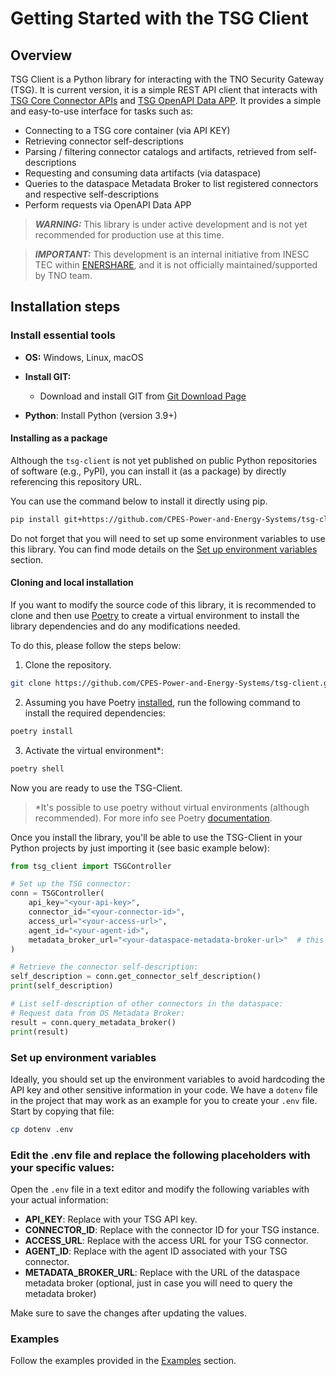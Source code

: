 
Getting Started with the TSG Client
====================================

## Overview

TSG Client is a Python library for interacting with the TNO Security Gateway (TSG). 
It is current version, it is a simple REST API client that interacts with [TSG Core Connector APIs](https://tno-tsg.gitlab.io/docs/core-container/api/) and [TSG OpenAPI Data APP](https://gitlab.com/tno-tsg/data-apps/openapi).
It provides a simple and easy-to-use interface for tasks such as:

- Connecting to a TSG core container (via API KEY)
- Retrieving connector self-descriptions
- Parsing / filtering connector catalogs and artifacts, retrieved from self-descriptions
- Requesting and consuming data artifacts (via dataspace)
- Queries to the dataspace Metadata Broker to list registered connectors and respective self-descriptions
- Perform requests via OpenAPI Data APP

> **_WARNING:_** This library is under active development and is not yet recommended for production use at this time.

> **_IMPORTANT:_** This development is an internal initiative from INESC TEC within [ENERSHARE](https://enershare.eu/), and it is not officially maintained/supported by TNO team.


## Installation steps

### Install essential tools

- **OS:** Windows, Linux, macOS

- **Install GIT:**
  - Download and install GIT from [Git Download Page](https://git-scm.com/downloads)

- **Python**: Install Python (version 3.9+)



#### Installing as a package

Although the `tsg-client` is not yet published on public Python repositories of software (e.g., PyPI), you can install it (as a package) by directly referencing this repository URL. 

You can use the command below to install it directly using pip.

```bash
pip install git+https://github.com/CPES-Power-and-Energy-Systems/tsg-client.git
```

Do not forget that you will need to set up some environment variables to use this library. You can find mode details on the [Set up environment variables](#set-up-environment-variables) section.


#### Cloning and local installation

If you want to modify the source code of this library, it is recommended to clone and then use [Poetry](https://python-poetry.org) to create a virtual environment to install the library dependencies and do any modifications needed.

To do this, please follow the steps below:


1. Clone the repository.

```bash
git clone https://github.com/CPES-Power-and-Energy-Systems/tsg-client.git
```

2. Assuming you have Poetry [installed](https://python-poetry.org/docs/#installation), run the following command to install the required dependencies:

```bash
poetry install
```

3. Activate the virtual environment*:

```bash
poetry shell
```

Now you are ready to use the TSG-Client.

> *It's possible to use poetry without virtual environments (although recommended). For more info see Poetry [documentation](https://python-poetry.org/docs/configuration/#virtualenvscreate).


Once you install the library, you'll be able to use the TSG-Client in your Python projects by just importing it (see basic example below):

```python
from tsg_client import TSGController

# Set up the TSG connector:
conn = TSGController(
    api_key="<your-api-key>",
    connector_id="<your-connector-id>",
    access_url="<your-access-url>",
    agent_id="<your-agent-id>",
    metadata_broker_url="<your-dataspace-metadata-broker-url>"  # this one is optional
)

# Retrieve the connector self-description:
self_description = conn.get_connector_self_description()
print(self_description)

# List self-description of other connectors in the dataspace:
# Request data from DS Metadata Broker:
result = conn.query_metadata_broker()
print(result)
```

### Set up environment variables

Ideally, you should set up the environment variables to avoid hardcoding the API key and other sensitive information in your code.
We have a `dotenv` file in the project that may work as an example for you to create your `.env` file. Start by copying that file:

```bash
cp dotenv .env
```

### Edit the .env file and replace the following placeholders with your specific values:

Open the `.env` file in a text editor and modify the following variables with your actual information:

- **API_KEY**: Replace with your TSG API key.
- **CONNECTOR_ID**: Replace with the connector ID for your TSG instance.
- **ACCESS_URL**: Replace with the access URL for your TSG connector.
- **AGENT_ID**: Replace with the agent ID associated with your TSG connector.
- **METADATA_BROKER_URL**: Replace with the URL of the dataspace metadata broker (optional, just in case you will need to query the metadata broker)

Make sure to save the changes after updating the values.

### Examples

Follow the examples provided in the [Examples](examples) section.

